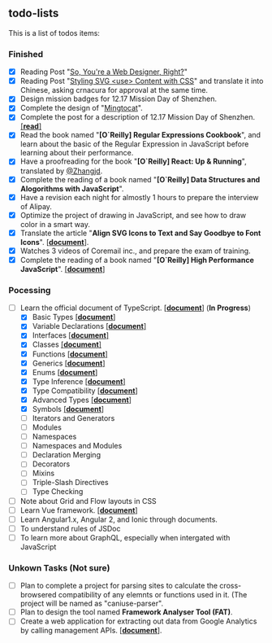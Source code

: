## todo-lists

This is a list of todos items:

### Finished

- [x] Reading Post "[So, You're a Web Designer, Right?](https://aleen42.gitbooks.io/personalwiki/content/post/so_a_web_designer/so_a_web_designer.html)"
- [x] Reading Post "[Styling SVG &lt;use&gt; Content with CSS](https://aleen42.gitbooks.io/personalwiki/content/post/style_svg_use/style_svg_use.html#summing-up)" and translate it into Chinese, asking crnacura for approval at the same time.
- [x] Design mission badges for 12.17 Mission Day of Shenzhen.
- [x] Complete the design of "[Mingtocat](https://github.com/aleen42/mingtocat)".
- [x] Complete the post for a description of 12.17 Mission Day of Shenzhen. [[**read**]](https://aleen42.gitbooks.io/personalwiki/content/post/1217_mission_of_shenzhen/1217_mission_of_shenzhen.html#description)
- [x] Read the book named "**[O`Reilly] Regular Expressions Cookbook**", and learn about the basic of the Regular Expression in JavaScript before learning about their performance.
- [x] Have a proofreading for the book "**[O`Reilly] React: Up & Running**", translated by [@Zhangjd](https://github.com/Zhangjd).
- [x] Complete the reading of a book named "**[O`Reilly] Data Structures and Alogorithms with JavaScript**".
- [x] Have a revision each night for almostly 1 hours to prepare the interview of Alipay.
- [x] Optimize the project of drawing in JavaScript, and see how to draw color in a smart way.
- [x] Translate the article "**Align SVG Icons to Text and Say Goodbye to Font Icons**". [[**document**](https://github.com/xitu/gold-miner/blob/master/TODO/align-svg-icons-to-text-and-say-goodbye-to-font-icons.md)].
- [x] Watches 3 videos of Coremail inc., and prepare the exam of training.
- [x] Complete the reading of a book named "**[O`Reilly] High Performance JavaScript**". [[**document**]](https://aleen42.github.io/PersonalWiki/Programming/JavaScript/high_performance/high_performance.html)

### Pocessing

- [ ] Learn the official document of TypeScript. [[**document**]](https://aleen42.github.io/PersonalWiki/Programming/TypeScript/TypeScript.html) (**In Progress**)
  - [x] Basic Types [[**document**]](https://aleen42.github.io/PersonalWiki/Programming/TypeScript/types/types.html)
  - [x] Variable Declarations [[**document**]](https://aleen42.github.io/PersonalWiki/Programming/TypeScript/variable_declarations/variable_declarations.html)
  - [x] Interfaces [[**document**]](https://aleen42.github.io/PersonalWiki/Programming/TypeScript/interfaces/interfaces.html)
  - [x] Classes [[**document**]](https://aleen42.github.io/PersonalWiki/Programming/TypeScript/classes/classes.html)
  - [x] Functions [[**document**]](https://aleen42.github.io/PersonalWiki/Programming/TypeScript/functions/functions.html)
  - [x] Generics [[**document**]](https://aleen42.github.io/PersonalWiki/Programming/TypeScript/generics/generics.html)
  - [x] Enums [[**document**]](https://aleen42.github.io/PersonalWiki/Programming/TypeScript/enums/enums.html)
  - [x] Type Inference [[**document**]](https://aleen42.github.io/PersonalWiki/Programming/TypeScript/type_inferences/type_inferences.html)
  - [x] Type Compatibility [[**document**]](https://aleen42.github.io/PersonalWiki/Programming/TypeScript/TypeScript.html)
  - [x] Advanced Types [[**document**]](https://aleen42.github.io/PersonalWiki/Programming/TypeScript/advanced_types/advanced_types.html#2-union-types)
  - [x] Symbols [[**document**]](https://aleen42.github.io/PersonalWiki/Programming/TypeScript/symbol/symbol.html)
  - [ ] Iterators and Generators
  - [ ] Modules
  - [ ] Namespaces
  - [ ] Namespaces and Modules
  - [ ] Declaration Merging
  - [ ] Decorators
  - [ ] Mixins
  - [ ] Triple-Slash Directives
  - [ ] Type Checking
- [ ] Note about Grid and Flow layouts in CSS
- [ ] Learn Vue framework. [[**document**]](https://aleen42.github.io/PersonalWiki/Programming/JavaScript/Framework/vue/vue.html)
- [ ] Learn Angular1.x, Angular 2, and Ionic through documents.
- [ ] To understand rules of JSDoc
- [ ] To learn more about GraphQL, especially when intergated with JavaScript

### Unkown Tasks (Not sure)

- [ ] Plan to complete a project for parsing sites to calculate the cross-browsered compatibility of any elemnts or functions used in it. (The project will be named as "caniuse-parser".
- [ ] Plan to design the tool named **Framework Analyser Tool (FAT)**.
- [ ] Create a web application for extracting out data from Google Analytics by calling management APIs. [[**document**](https://developers.google.com/analytics/devguides/config/mgmt/v3/quickstart/web-js?hl=zh-cn)].
